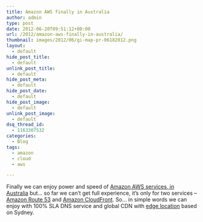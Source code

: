 ```yaml
---
title: Amazon AWS finally in Australia
author: admin
type: post
date: 2012-06-20T09:51:12+00:00
url: /2012/amazon-aws-finally-in-australia/
thumbnail: images/2012/06/gi-map-pr-06182012.png
layout:
  - default
hide_post_title:
  - default
unlink_post_title:
  - default
hide_post_meta:
  - default
hide_post_date:
  - default
hide_post_image:
  - default
unlink_post_image:
  - default
dsq_thread_id:
  - 1163307532
categories:
  - Blog
tags:
  - amazon
  - cloud
  - aws

---
```

Finally we can enjoy power and speed of [Amazon AWS services, in Australia](http://aws.amazon.com/about-aws/whats-new/2012/06/19/cloudfront-route-53-add-sydney-australia-location/) but… so far we can’t get full experience, it’s only for two services – [Amazon Route 53](http://aws.amazon.com/route53/) and [Amazon CloudFront](http://aws.amazon.com/cloudfront/). So… in simple words we can enjoy with 100% SLA DNS service and global CDN with [edge location](http://aws.amazon.com/about-aws/globalinfrastructure/) based on Sydney.